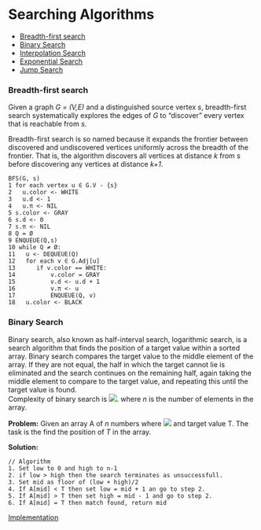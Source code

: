 # Searching Algorithms
- [Breadth-first search](#breadth-first-search)
- [Binary Search](#binary-search)
- [Interpolation Search](#interpolation-search)
- [Exponential Search](#exponential-search)
- [Jump Search](#jump-search)

### Breadth-first search

Given a graph *G = (V,E)* and a distinguished source vertex *s*, breadth-first
search systematically explores the edges of *G* to “discover” every vertex that is
reachable from *s*.

Breadth-first search is so named because it expands the frontier between discovered
and undiscovered vertices uniformly across the breadth of the frontier. That
is, the algorithm discovers all vertices at distance *k* from s before discovering any
vertices at distance *k+1*.

```
BFS(G, s)
1 for each vertex u ∈ G.V - {s}
2   u.color <- WHITE
3   u.d <- 1
4   u.π <- NIL
5 s.color <- GRAY
6 s.d <- 0
7 s.π <- NIL
8 Q = Ø
9 ENQUEUE(Q,s)
10 while Q ≠ Ø:
11   u <- DEQUEUE(Q)
12   for each v ∈ G.Adj[u]
13      if v.color == WHITE:
14          v.color = GRAY
15          v.d <- u.d + 1
16          v.π <- u
17          ENQUEUE(Q, v)
18   u.color <- BLACK
```


### Binary Search
Binary search, also known as half-interval search, logarithmic search, is a search algorithm that finds the position of a target value within a sorted array. Binary search compares the target value to the middle element of the array.
If they are not equal, the half in which the target cannot lie is eliminated and the search continues on the remaining half, again taking the middle element to compare to the target value, and repeating this until the target value is found.\
Complexity of binary search is <img src="https://render.githubusercontent.com/render/math?math=O(log_2 n)">.  where *n* is the number of elements in the array.

**Problem:**
Given an array A of *n* numbers where <img src="https://render.githubusercontent.com/render/math?math=A_0\leq A_1 \leq A_2 .... \leq A_{n-1}"> and target value T. The task is the find the position of *T* in the array.

**Solution:**
```
// Algorithm
1. Set low to 0 and high to n-1
2. if low > high then the search terminates as unsuccessfull.
3. Set mid as floor of (low + high)/2  
4. If A[mid] < T then set low = mid + 1 an go to step 2.
5. If A[mid] > T then set high = mid - 1 and go to step 2.
6. If A[mid] = T then match found, return mid
```

[Implementation](./binary_search.py)